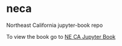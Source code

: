 # neca
Northeast California jupyter-book repo

To view the book go to [NE CA Jupyter Book](https://vrconservation.github.io/neca/)
